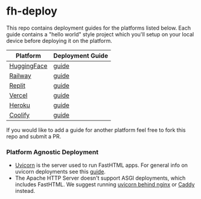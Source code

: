 # fh-deploy

This repo contains deployment guides for the platforms listed below. Each guide contains a "hello world" style project which you'll setup on your local device before deploying it on the platform.

| Platform                               | Deployment Guide                                                         |
|----------------------------------------|--------------------------------------------------------------------------|
| [HuggingFace](https://huggingface.co/) | [guide](https://github.com/AnswerDotAI/fh-deploy/tree/main/huggingface)  |
| [Railway](https://railway.app/)        | [guide](https://github.com/AnswerDotAI/fh-deploy/tree/main/railway)      |
| [Replit](https://replit.com/)          | [guide](https://github.com/AnswerDotAI/fh-deploy/tree/main/replit)       |
| [Vercel](https://vercel.com/)          | [guide](https://github.com/AnswerDotAI/fh-deploy/tree/main/vercel)       |
| [Heroku](https://heroku.com/)          | [guide](https://github.com/AnswerDotAI/fh-deploy/tree/main/heroku)       |
| [Coolify](https://coolify.io/)         | [guide](https://github.com/AnswerDotAI/fh-deploy/tree/main/coolify)      |

If you would like to add a guide for another platform feel free to fork this repo and submit a PR.

### Platform Agnostic Deployment
- [Uvicorn](https://www.uvicorn.org/) is the server used to run FastHTML apps. For general info on uvicorn deployments see this [guide](https://www.uvicorn.org/deployment/). 
- The Apache HTTP Server doesn't support ASGI deployments, which includes FastHTML. We suggest running [uvicorn behind nginx](https://www.uvicorn.org/deployment/#running-behind-nginx) or [Caddy](https://caddyserver.com/) instead.
